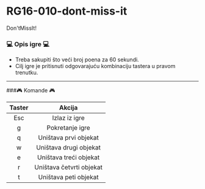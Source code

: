 # RG16-010-dont-miss-it
Don'tMissIt!

### :computer: Opis igre :computer:
* Treba sakupiti što veći broj poena za 60 sekundi.
* Cilj igre je pritisnuti odgovarajuću kombinaciju tastera u pravom trenutku.

***

###:video_game: Komande :video_game:

| Taster   | Akcija |
| :------: | :----: |
| Esc  | Izlaz iz igre |
| g  | Pokretanje igre |
| q  | Uništava prvi objekat |
| w  | Uništava drugi objekat  |
| e  | Uništava treći objekat  |
| r  | Uništava četvrti objekat  |
| t  | Uništava peti objekat  |
